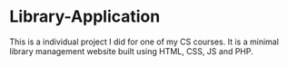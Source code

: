 # Library-Application
This is a individual project I did for one of my CS courses. It is a minimal library management website built using HTML, CSS, JS and PHP.
